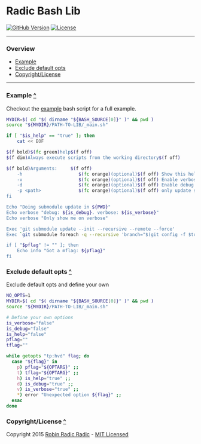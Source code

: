 <a name="top"></a>Radic Bash Lib
======================

[![GitHub Version](https://img.shields.io/github/tag/robinradic/radic-bash-lib.svg?style=flat-square&label=version)](http://badge.fury.io/gh/robinradic%2Fradic-bash-lib)
[![License](http://img.shields.io/badge/license-MIT-ff69b4.svg?style=flat-square)](http://radic.mit-license.org)
  
-----------
  
### Overview

- [Example](#example)
- [Exclude default opts](#exclude-default-opts)
- [Copyright/License](#copyright-license)
  
-----------
  
<a name="example"></a>
### Example [^](#top)
Checkout the [example](example.sh) bash script for a full example.
  
```sh
MYDIR=$( cd "$( dirname "${BASH_SOURCE[0]}" )" && pwd )
source "${MYDIR}/PATH-TO-LIB/_main.sh"

if [ "$is_help" == "true" ]; then
    cat << EOF

$(f bold)$(fc green)help$(f off)
$(f dim)Always execute scripts from the working directory$(f off)

$(f bold)Arguments:     $(f off)
    -h                     $(fc orange)(optional)$(f off) Show this help overview
    -v                     $(fc orange)(optional)$(f off) Enable verbose output
    -d                     $(fc orange)(optional)$(f off) Enable debug output
    -p <path>              $(fc orange)(optional)$(f off) only update specified submodule <path>
fi

Echo "Doing submodule update in ${PWD}"
Echo verbose "debug: ${is_debug}. verbose: ${is_verbose}"
Echo verbose "Only show me on verbose"

Exec 'git submodule update --init --recursive --remote --force'
Exec `git submodule foreach -q --recursive 'branch="$(git config -f $toplevel/.gitmodules submodule.$name.branch)" && git fetch --all > /dev/null 2>&1  && git checkout $branch  > /dev/null 2>&1 && git pull  > /dev/null 2>&1'`

if [ "$pflag" != "" ]; then
    Echo info "Got a mflag: ${pflag}"
fi
```

<a name="exclude-default-opts"></a>
### Exclude default opts [^](#top)
Exclude default opts and define your own
  
```bash
NO_OPTS=1
MYDIR=$( cd "$( dirname "${BASH_SOURCE[0]}" )" && pwd )
source "${MYDIR}/PATH-TO-LIB/_main.sh"

# Define your own options
is_verbose="false"
is_debug="false"
is_help="false"
pflag=""
tflag=""

while getopts "tp:hvd" flag; do
  case "${flag}" in
    p) pflag="${OPTARG}" ;;
    t) tflag="${OPTARG}" ;;
    h) is_help="true" ;;
    d) is_debug="true" ;;
    v) is_verbose="true" ;;
    *) error "Unexpected option ${flag}" ;;
  esac
done

```
  
<a name="copyright-license"></a>
### Copyright/License [^](#top)
Copyright 2015 [Robin Radic Radic](https://github.com/robinradic) - [MIT Licensed](http://radic.mit-license.org)

